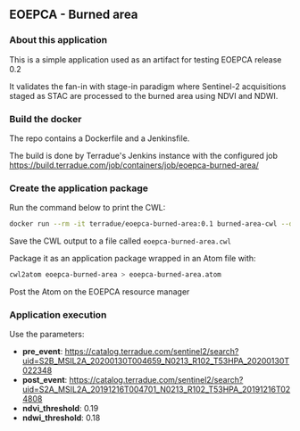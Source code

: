 ## EOEPCA - Burned area

### About this application

This is a simple application used as an artifact for testing EOEPCA release 0.2

It validates the fan-in with stage-in paradigm where Sentinel-2 acquisitions staged as STAC are processed to the burned area using NDVI and NDWI.  

### Build the docker

The repo contains a Dockerfile and a Jenkinsfile.  

The build is done by Terradue's Jenkins instance with the configured job https://build.terradue.com/job/containers/job/eoepca-burned-area/

### Create the application package

Run the command below to print the CWL: 

```bash
docker run --rm -it terradue/eoepca-burned-area:0.1 burned-area-cwl --docker 'terradue/eoepca-burned-area:0.1'
```

Save the CWL output to a file called `eoepca-burned-area.cwl`

Package it as an application package wrapped in an Atom file with:

```bash
cwl2atom eoepca-burned-area > eoepca-burned-area.atom 
```

Post the Atom on the EOEPCA resource manager

### Application execution

Use the parameters:

* **pre_event**: https://catalog.terradue.com/sentinel2/search?uid=S2B_MSIL2A_20200130T004659_N0213_R102_T53HPA_20200130T022348
* **post_event**: https://catalog.terradue.com/sentinel2/search?uid=S2A_MSIL2A_20191216T004701_N0213_R102_T53HPA_20191216T024808
* **ndvi_threshold**: 0.19
* **ndwi_threshold**: 0.18